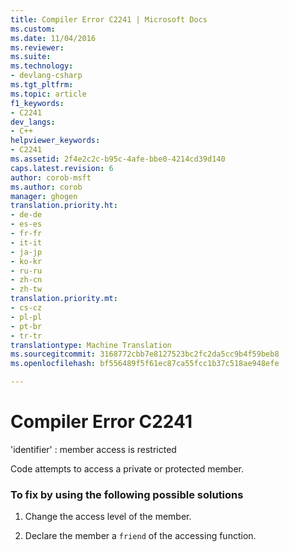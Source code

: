 ```yaml
---
title: Compiler Error C2241 | Microsoft Docs
ms.custom: 
ms.date: 11/04/2016
ms.reviewer: 
ms.suite: 
ms.technology:
- devlang-csharp
ms.tgt_pltfrm: 
ms.topic: article
f1_keywords:
- C2241
dev_langs:
- C++
helpviewer_keywords:
- C2241
ms.assetid: 2f4e2c2c-b95c-4afe-bbe0-4214cd39d140
caps.latest.revision: 6
author: corob-msft
ms.author: corob
manager: ghogen
translation.priority.ht:
- de-de
- es-es
- fr-fr
- it-it
- ja-jp
- ko-kr
- ru-ru
- zh-cn
- zh-tw
translation.priority.mt:
- cs-cz
- pl-pl
- pt-br
- tr-tr
translationtype: Machine Translation
ms.sourcegitcommit: 3168772cbb7e8127523bc2fc2da5cc9b4f59beb8
ms.openlocfilehash: bf556489f5f61ec87ca55fcc1b37c518ae948efe

---
```

# <a name="compiler-error-c2241"></a>Compiler Error C2241
'identifier' : member access is restricted  
  
 Code attempts to access a private or protected member.  
  
### <a name="to-fix-by-using-the-following-possible-solutions"></a>To fix by using the following possible solutions  
  
1.  Change the access level of the member.  
  
2.  Declare the member a `friend` of the accessing function.


<!--HONumber=Jan17_HO4-->


